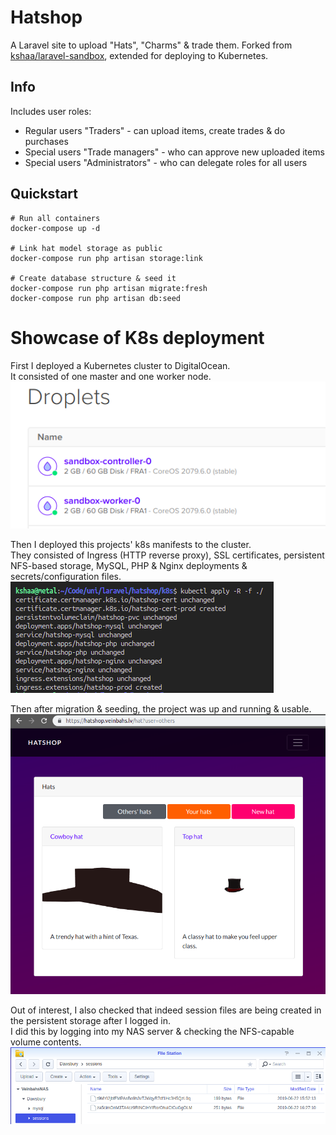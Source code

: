 # Hatshop
A Laravel site to upload "Hats", "Charms" & trade them. 
Forked from [kshaa/laravel-sandbox](https://github.com/kshaa/laravel-sandbox), extended for deploying to Kubernetes.  

## Info
Includes user roles:
- Regular users "Traders" - can upload items, create trades & do purchases
- Special users "Trade managers" - who can approve new uploaded items
- Special users "Administrators" - who can delegate roles for all users

## Quickstart
```
# Run all containers
docker-compose up -d 

# Link hat model storage as public
docker-compose run php artisan storage:link

# Create database structure & seed it
docker-compose run php artisan migrate:fresh
docker-compose run php artisan db:seed
```

# Showcase of K8s deployment
First I deployed a Kubernetes cluster to DigitalOcean.  
It consisted of one master and one worker node.  
![DigitalOcean droplets](./docs/k8s_deployment/do.png)  

Then I deployed this projects' k8s manifests to the cluster.  
They consisted of Ingress (HTTP reverse proxy), SSL certificates, persistent NFS-based storage, MySQL, PHP & Nginx deployments & secrets/configuration files.  
![Deployment](./docs/k8s_deployment/deployment.png)  

Then after migration & seeding, the project was up and running & usable.  
![Hatshop hat page](./docs/k8s_deployment/hats.png)  

Out of interest, I also checked that indeed session files are being created in the persistent storage after I logged in.  
I did this by logging into my NAS server & checking the NFS-capable volume contents.  
![NAS-NFS User sessions](./docs/k8s_deployment/nas.png)  

